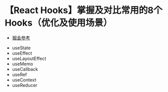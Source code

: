 # 【React Hooks】掌握及对比常用的8个Hooks（优化及使用场景）

 - [掘金参考](https://juejin.cn/post/6916317848386142216)


 * useState
 * useEffect
 * useLayoutEffect
 * useMemo
 * useCallback
 * useRef
 * useContext
 * useReducer

 